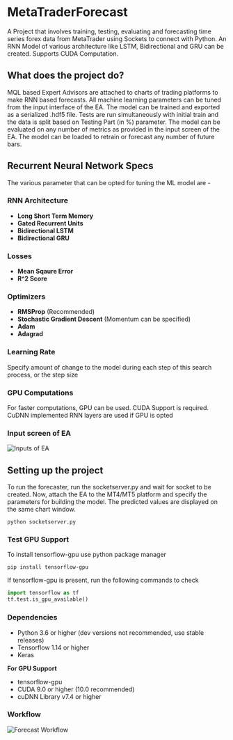 # MetaTraderForecast
A Project that involves training, testing, evaluating and forecasting time series forex data from MetaTrader using Sockets to connect with Python.  An RNN Model of various architecture like LSTM, Bidirectional and GRU can be created. Supports CUDA Computation.

## What does the project do?
MQL based Expert Advisors are attached to charts of trading platforms to make RNN based forecasts. All machine learning parameters can be tuned from the input interface of the EA. The model can be trained and exported as a serialized .hdf5 file. Tests are run simultaneously with initial train and the data is split based on Testing Part (in %) parameter. The model can be evaluated on any number of metrics as provided in the input screen of the EA. The model can be loaded to retrain or forecast any number of future bars. 

## Recurrent Neural Network Specs
The various parameter that can be opted for tuning the ML model are -
### RNN Architecture
- **Long Short Term Memory** 
- **Gated Recurrent Units**
- **Bidirectional LSTM**
- **Bidirectional GRU**
### Losses
- **Mean Sqaure Error**
- **R^2 Score**
### Optimizers
- **RMSProp** (Recommended)
- **Stochastic Gradient Descent** (Momentum can be specified)
- **Adam**
- **Adagrad**
### Learning Rate
Specify amount of change to the model during each step of this search process, or the step size

### GPU Computations
For faster computations, GPU can be used. CUDA Support is required. CuDNN implemented RNN layers are used if GPU is opted

### Input screen of EA

![Inputs of EA](/assets/EA_inputs.png)

## Setting up the project
To run the forecaster, run the socketserver.py and wait for socket to be created. Now, attach the EA to the MT4/MT5 platform and specify the parameters for building the model. The predicted values are displayed on the same chart window. 

`python socketserver.py`
### Test GPU Support
To install tensorflow-gpu use python package manager 

`pip install tensorflow-gpu`

If tensorflow-gpu is present, run the following commands to check
```python
import tensorflow as tf
tf.test.is_gpu_available()
```
### Dependencies
- Python 3.6 or higher (dev versions not recommended, use stable releases)
- Tensorflow 1.14 or higher
- Keras

**For GPU Support**

- tensorflow-gpu
- CUDA 9.0 or higher (10.0 recommended)
- cuDNN Library v7.4 or higher

### Workflow
![Forecast Workflow](/assets/MetaTraderForecasting.jpg)
